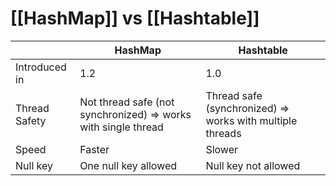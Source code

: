 # [[HashMap]] vs [[Hashtable]]

|               | HashMap                                                        | Hashtable                                                 |
|---------------|----------------------------------------------------------------|-----------------------------------------------------------|
| Introduced in | 1.2                                                            | 1.0                                                       |
| Thread Safety | Not thread safe (not synchronized) => works with single thread | Thread safe (synchronized) => works with multiple threads |
| Speed         | Faster                                                         | Slower                                                    |
| Null key      | One null key allowed                                           | Null key not allowed                                      |
